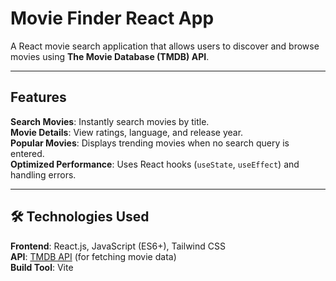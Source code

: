 # **Movie Finder React App**  
A React movie search application that allows users to discover and browse movies using **The Movie Database (TMDB) API**.

---

## **Features**  
**Search Movies**: Instantly search movies by title.  
**Movie Details**: View ratings, language, and release year.  
**Popular Movies**: Displays trending movies when no search query is entered.  
**Optimized Performance**: Uses React hooks (`useState`, `useEffect`) and handling errors. 

---

## 🛠 **Technologies Used**  
**Frontend**: React.js, JavaScript (ES6+), Tailwind CSS  
**API**: [TMDB API](https://www.themoviedb.org/) (for fetching movie data)  
**Build Tool**: Vite  
